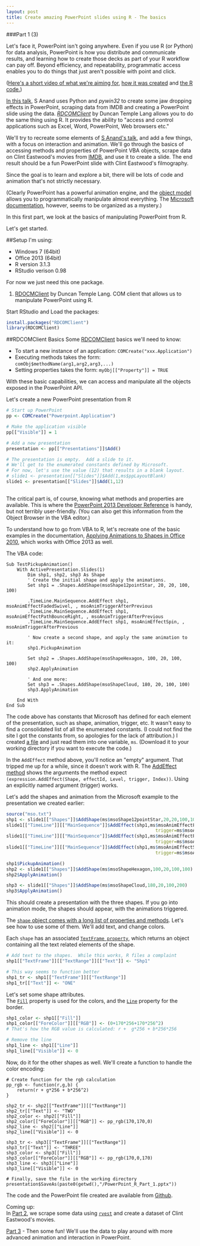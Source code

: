 ```yaml
---
layout: post
title: Create amazing PowerPoint slides using R - The basics
---
```

###Part 1 (3)

Let's face it, PowerPoint isn't going anywhere. Even if you use R (or Python) for data analysis, PowerPoint is how you distribute and communicate results, and learning how to create those decks as part of your R workflow can pay off.  Beyond efficiency, and repeatability, programmatic access enables you to do things that just aren't possible with point and click.  

([Here's a short video of what we're aiming for][16], [how it was created][15] and [the R code.][17])

[In this talk][1], S Anand uses Python and *pywin32* to create some jaw dropping effects in PowerPoint, scraping data from IMDB and creating a PowerPoint slide using the data.  [*RDCOMClient*][2] by Duncan Temple Lang allows you to do the same thing using R. It provides the ability to "access and control applications such as Excel, Word, PowerPoint, Web browsers etc."

We'll try to recreate some elements of [S Anand's talk][1], and add a few things, with a focus on interaction and animation. We'll go through the basics of accessing methods and properties of PowerPoint VBA objects, scrape data on Clint Eastwood's movies from [IMDB][13], and use it to create a slide.  The end result should be a fun PowerPoint slide with Clint Eastwood's filmography.

Since the goal is to learn and explore a bit, there will be lots of code and animation that's not strictly necessary.

(Clearly PowerPoint has a powerful animation engine, and the [object model][6] allows you to programmatically manipulate almost everything. The [Microsoft documentation][5], however, seems to be organized as a mystery.)

In this first part, we look at the basics of manipulating PowerPoint from R. 

Let's get started.

##Setup
I'm using:

* Windows 7 (64bit)  
* Office 2013 (64bit)  
* R version 3.1.3  
* RStudio verison 0.98

For now we just need this one package.

1. [RDOCMClient][2] by Duncan Temple Lang. COM client that allows us to manipulate PowerPoint using R.  

Start RStudio and Load the packages:

```r  
install.packages("RDCOMClient")  
library(RDCOMClient)     
```

##RDCOMClient Basics
Some [RDCOMClient][2] basics we'll need to know: 

* To start a new instance of an application:  `COMCreate("xxx.Application")`
* Executing methods takes the form: `comObj$methodName(arg1,arg2,arg3,...)`
* Setting properties takes the form: `myObj[["Property"]] = TRUE`

With these basic capabilities, we can access and manipulate all the objects exposed in the PowerPoint API.

Let's create a new PowerPoint presentation from R  

```r
# Start up PowerPoint 
pp <- COMCreate("Powerpoint.Application")

# Make the application visible
pp[["Visible"]] = 1

# Add a new presentation
presentation <- pp[["Presentations"]]$Add()

# The presentation is empty.  Add a slide to it.
# We'll get to the enumerated constants defined by Microsoft.  
# For now, let's use the value (12) that results in a blank layout.
# slide1 <- presentation[["Slides"]]$Add(1,ms$ppLayoutBlank)
slide1 <- presentation[["Slides"]]$Add(1,12)
     
```

The critical part is, of course, knowing what methods and properties are available.  This is where the [PowerPoint 2013 Developer Reference][5] is handy, but not terribly user-friendly.  (You can also get this information from the Object Browser in the VBA editor.)

To understand how to go from VBA to R, let's recreate one of the basic examples in the documentation, [Applying Animations to Shapes in Office 2010][7], which works with Office 2013 as well.

The VBA code:

```vb.net
Sub TestPickupAnimation()
    With ActivePresentation.Slides(1)
        Dim shp1, shp2, shp3 As Shape
        ' Create the initial shape and apply the animations.
        Set shp1 = .Shapes.AddShape(msoShape12pointStar, 20, 20, 100, 100)
       
        .TimeLine.MainSequence.AddEffect shp1, msoAnimEffectFadedSwivel, , msoAnimTriggerAfterPrevious
        .TimeLine.MainSequence.AddEffect shp1, msoAnimEffectPathBounceRight, , msoAnimTriggerAfterPrevious
        .TimeLine.MainSequence.AddEffect shp1, msoAnimEffectSpin, , msoAnimTriggerAfterPrevious
       
        ' Now create a second shape, and apply the same animation to it:
        shp1.PickupAnimation
       
        Set shp2 = .Shapes.AddShape(msoShapeHexagon, 100, 20, 100, 100)
        shp2.ApplyAnimation
       
        ' And one more:
        Set shp3 = .Shapes.AddShape(msoShapeCloud, 180, 20, 100, 100)
        shp3.ApplyAnimation
       
    End With
End Sub

```

The code above has constants that Microsoft has defined for each element of the presentation, such as shape, animation, trigger, etc.  It wasn't easy to find a consolidated list of all the enumerated constants.  (I could not find the site I got the constants from, so apologies for the lack of attribution.)  I created [a file][12] and just read them into one variable, `ms`. (Download it to your working directory if you want to execute the code.)

In the `AddEffect` method above, you'll notice an "empty" argument.  That tripped me up for a while, since it doesn't work with R.
The [AddEffect method][8] shows the arguments the method expect `(expression.AddEffect(Shape, effectId, Level, trigger, Index))`.  Using an explicitly named argument (trigger) works.

Let's add the shapes and animation from the Microsoft example to the presentation we created earlier:

```r
source("mso.txt")
shp1 <- slide1[["Shapes"]]$AddShape(ms$msoShape12pointStar,20,20,100,100)
slide1[["TimeLine"]][["MainSequence"]]$AddEffect(shp1,ms$msoAnimEffectFadedSwivel,
                                                        trigger=ms$msoAnimTriggerAfterPrevious)
slide1[["TimeLine"]][["MainSequence"]]$AddEffect(shp1,ms$msoAnimEffectPathBounceRight,
                                                        trigger=ms$msoAnimTriggerAfterPrevious)
slide1[["TimeLine"]][["MainSequence"]]$AddEffect(shp1,ms$msoAnimEffectSpin,
                                                        trigger=ms$msoAnimTriggerAfterPrevious)

shp1$PickupAnimation()
shp2 <- slide1[["Shapes"]]$AddShape(ms$msoShapeHexagon,100,20,100,100)
shp2$ApplyAnimation()

shp3 <- slide1[["Shapes"]]$AddShape(ms$msoShapeCloud,180,20,100,200)
shp3$ApplyAnimation()

```

This should create a presentation with the three shapes.  If you go into animation mode, the shapes should appear, with the animations triggered.

The [`shape` object comes with a long list of properties and methods][9].  Let's see how to use some of them. We'll add text, and change colors.

Each `shape` has an associated [`TextFrame property`][10], which returns an object containing all the text related elements of the shape.

```r
# Add text to the shapes.  While this works, R files a complaint
shp1[["TextFrame"]][["TextRange"]][["Text"]] <- "Shp1"

# This way seems to function better
shp1_tr <- shp1[["TextFrame"]][["TextRange"]]
shp1_tr[["Text"]] <- "ONE"
```

Let's set some shape attributes.  
The [`Fill`][11] property is used for the colors, and the [`Line`][12] property for the border.

```r
shp1_color <- shp1[["Fill"]]
shp1_color[["ForeColor"]][["RGB"]] <- (0+170*256+170*256^2)
# That's how the RGB value is calculated: r +  g*256 + b*256*256 

# Remove the line
shp1_line <- shp1[["Line"]]
shp1_line[["Visible"]] <- 0

```

Now, do it for the other shapes as well.  We'll create a function to handle the color encoding:

```
# Create function for the rgb calculation 
pp_rgb <- function(r,g,b) {
    return(r + g*256 + b*256^2)
}

shp2_tr <- shp2[["TextFrame"]][["TextRange"]]
shp2_tr[["Text"]] <- "TWO"
shp2_color <- shp2[["Fill"]]
shp2_color[["ForeColor"]][["RGB"]] <- pp_rgb(170,170,0)
shp2_line <- shp2[["Line"]]
shp2_line[["Visible"]] <- 0

shp3_tr <- shp3[["TextFrame"]][["TextRange"]]
shp3_tr[["Text"]] <- "THREE"
shp3_color <- shp3[["Fill"]]
shp3_color[["ForeColor"]][["RGB"]] <- pp_rgb(170,0,170)
shp3_line <- shp3[["Line"]]
shp3_line[["Visible"]] <- 0

# Finally, save the file in the working directory
presentation$SaveAs(paste0(getwd(),"/PowerPoint_R_Part_1.pptx"))

```
The code and the PowerPoint file created are available from [Github](https://github.com/asifsalam/PowerPoint_from_R).

Coming up:<br>
In <a href="{{site.url}}/R-and-PowerPoint-Part-2/">Part 2</a>, we scrape some data using [`rvest`][4] and create a dataset of Clint Eastwood's movies. 
  
[Part 3][14] - Then some fun! We'll use the data to play around with more advanced animation and interaction in PowerPoint.

[1]:https://www.youtube.com/watch?v=aKCXj1DyEhM "S Anand YouTube"
[2]:http://www.omegahat.org/RDCOMClient/ "RCDOMClient"
[3]:http://www.omegahat.org/RSXML/ "XML Package for R"
[4]:https://github.com/hadley/rvest "rvest"
[5]:https://msdn.microsoft.com/en-us/library/office/ee861525.aspx "PowerPoint 2013 Developer Reference"
[6]:https://msdn.microsoft.com/en-us/library/office/ff743835.aspx "PowePoint Object Model Reference"
[7]:https://msdn.microsoft.com/en-us/library/office/gg190747(v=office.14).aspx "Applying Animations to Shapes"
[8]:https://msdn.microsoft.com/en-us/library/office/aa211626(v=office.11).aspx "AddEffect Method"
[9]:https://msdn.microsoft.com/en-us/library/office/ff744177.aspx "Shape Oject"
[10]:https://msdn.microsoft.com/EN-US/library/office/ff745204.aspx "TextFrame Property"
[11]:https://msdn.microsoft.com/EN-US/library/office/ff746145.aspx "Fill Property"
[12]:https://github.com/asifsalam/PowerPoint_from_R/blob/master/mso.txt "mso.txt"
[13]:http://www.imdb.org/ "IMDB"
[14]:http://asifsalam.github.io/R-and-PowerPoint-Part-3/ "PowerPoint from R - Part 3"
[15]:https://youtu.be/kCxBTPDiN08 "How to create amazing PowerPoint slides - video"
[16]:https://youtu.be/XoAanIO8zbM "PowerPoint Slide created using R - video"
[17]:https://github.com/asifsalam/PowerPoint_from_R "Github"